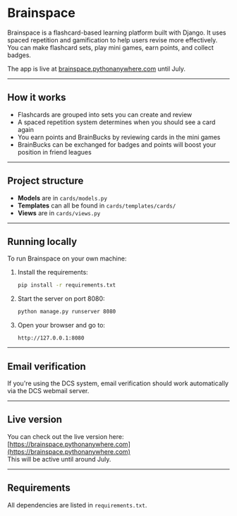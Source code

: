 # Brainspace

Brainspace is a flashcard-based learning platform built with Django. It uses spaced repetition and gamification to help users revise more effectively. You can make flashcard sets, play mini games, earn points, and collect badges.

The app is live at [brainspace.pythonanywhere.com](https://brainspace.pythonanywhere.com) until July.

---

## How it works

- Flashcards are grouped into sets you can create and review
- A spaced repetition system determines when you should see a card again
- You earn points and BrainBucks by reviewing cards in the mini games
- BrainBucks can be exchanged for badges and points will boost your position in friend leagues

---

## Project structure

- **Models** are in `cards/models.py`
- **Templates** can all be found in `cards/templates/cards/`
- **Views** are in `cards/views.py`

---

## Running locally

To run Brainspace on your own machine:

1. Install the requirements:

   ```bash
   pip install -r requirements.txt
   ```

2. Start the server on port 8080:

   ```bash
   python manage.py runserver 8080
   ```

3. Open your browser and go to:

   ```
   http://127.0.0.1:8080
   ```

---

## Email verification

If you're using the DCS system, email verification should work automatically via the DCS webmail server.

---

## Live version

You can check out the live version here:  
[https://brainspace.pythonanywhere.com](https://brainspace.pythonanywhere.com)  
This will be active until around July.

---

## Requirements

All dependencies are listed in `requirements.txt`.

